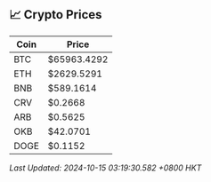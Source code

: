 ## 📈 Crypto Prices

| Coin | Price |
| ---- | ----- |
| BTC | $65963.4292 |
| ETH | $2629.5291 |
| BNB | $589.1614 |
| CRV | $0.2668 |
| ARB | $0.5625 |
| OKB | $42.0701 |
| DOGE | $0.1152 |

_Last Updated: 2024-10-15 03:19:30.582 +0800 HKT_